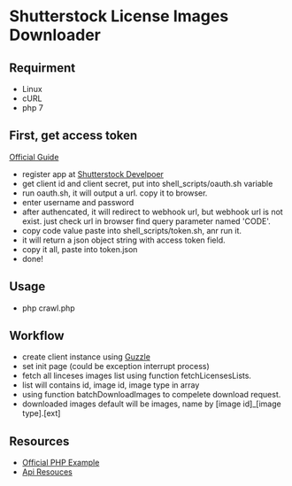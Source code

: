 # Shutterstock License Images Downloader

## Requirment
- Linux
- cURL
- php 7

## First, get access token
[Official Guide](https://developers.shutterstock.com/authentication#authentication)
- register app at [Shutterstock Develpoer](https://developers.shutterstock.com/)
- get client id and client secret, put into shell_scripts/oauth.sh variable
- run oauth.sh, it will output a url. copy it to browser.
- enter username and password
- after authencated, it will redirect to webhook url, but webhook url is not exist. just check url in browser find query parameter named 'CODE'.
- copy code value paste into shell_scripts/token.sh, anr run it.
- it will return a json object string with access token field.
- copy it all, paste into token.json
- done!

## Usage
- php crawl.php

## Workflow
- create client instance using [Guzzle](http://docs.guzzlephp.org/en/stable/)
- set init page (could be exception interrupt process)
- fetch all linceses images list using function fetchLicensesLists.
- list will contains id, image id, image type in array
- using function batchDownloadImages to compelete download request.
- downloaded images default will be images, name by [image id]_[image type].[ext]

## Resources
- [Official PHP Example](https://github.com/shutterstock/api/blob/master/examples/php-curl/v2.php)
- [Api Resouces](https://developers.shutterstock.com/images/apis/)